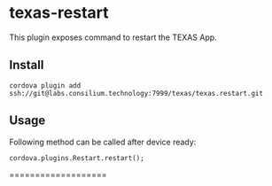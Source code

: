 # texas-restart

This plugin exposes command to restart the TEXAS App.

Install
---------

    cordova plugin add ssh://git@labs.consilium.technology:7999/texas/texas.restart.git

Usage
--------
Following method can be called after device ready:

    cordova.plugins.Restart.restart();

===================

